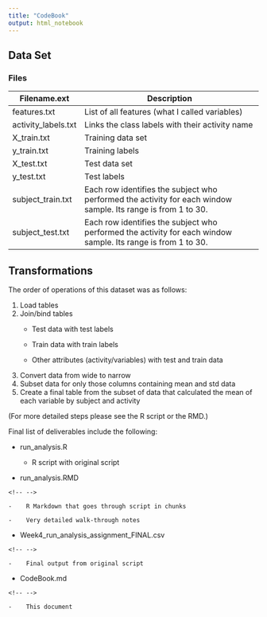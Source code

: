 ```yaml
---
title: "CodeBook"
output: html_notebook
---
```


## Data Set

### Files

| Filename.ext        | Description                                                                                                   |
|---------------------|---------------------------------------------------------------------------------------------------------------|
| features.txt        | List of all features (what I called variables)                                                                |
| activity_labels.txt | Links the class labels with their activity name                                                               |
| X_train.txt         | Training data set                                                                                             |
| y_train.txt         | Training labels                                                                                               |
| X_test.txt          | Test data set                                                                                                 |
| y_test.txt          | Test labels                                                                                                   |
| subject_train.txt   | Each row identifies the subject who performed the activity for each window sample. Its range is from 1 to 30. |
| subject_test.txt    | Each row identifies the subject who performed the activity for each window sample. Its range is from 1 to 30. |

## Transformations

The order of operations of this dataset was as follows:

1.  Load tables
2.  Join/bind tables
    -   Test data with test labels

    -   Train data with train labels

    -   Other attributes (activity/variables) with test and train data
3.  Convert data from wide to narrow
4.  Subset data for only those columns containing mean and std data
5.  Create a final table from the subset of data that calculated the mean of each variable by subject and activity

(For more detailed steps please see the R script or the RMD.)

Final list of deliverables include the following:

-   run_analysis.R

    -   R script with original script

-   run_analysis.RMD

```{=html}
<!-- -->
```
    -    R Markdown that goes through script in chunks

    -    Very detailed walk-through notes

-   Week4_run_analysis_assignment_FINAL.csv

```{=html}
<!-- -->
```
    -    Final output from original script

-   CodeBook.md

```{=html}
<!-- -->
```
    -    This document

